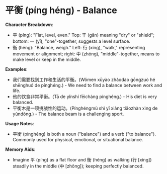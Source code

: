 # **平衡 (píng héng) - Balance**

**Character Breakdown**:  
- 平 (píng): "Flat, level, even." Top: 干 (gān) meaning "dry" or "shield"; bottom: 一 (yī), "one"-together, suggests a level surface.  
- 衡 (héng): "Balance, weigh." Left: 行 (xíng), "walk," representing movement or alignment; right: 中 (zhōng), "middle"-together, means to make level or keep in the middle.

**Examples**:  
- 我们需要找到工作和生活的平衡。(Wǒmen xūyào zhǎodào gōngzuò hé shēnghuó de pínghéng.) - We need to find a balance between work and life.  
- 他的饮食非常平衡。(Tā de yǐnshí fēicháng pínghéng.) - His diet is very balanced.  
- 平衡木是一项挑战性的运动。(Pínghéngmù shì yī xiàng tiǎozhàn xìng de yùndòng.) - The balance beam is a challenging sport.

**Usage Notes**:  
- 平衡 (pínghéng) is both a noun ("balance") and a verb ("to balance"). Commonly used for physical, emotional, or situational balance.

**Memory Aids**:  
- Imagine 平 (píng) as a flat floor and 衡 (héng) as walking (行 [xíng]) steadily in the middle (中 [zhōng]); keeping perfectly balanced.